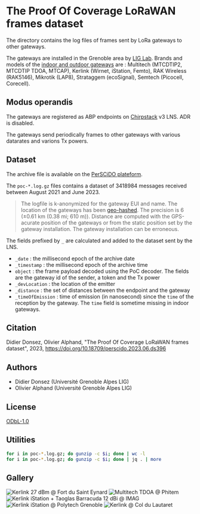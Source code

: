 # The Proof Of Coverage LoRaWAN frames dataset

The directory contains the log files of frames sent by LoRa gateways to other gateways.

The gateways are installed in the Grenoble area by [LIG Lab](https://www.liglab.fr/). Brands and models of the [indoor and outdoor gateways](https://campusiot.github.io/images/gallery.html) are : Multitech (MTCDTIP2, MTCDTIP TDOA, MTCAP), Kerlink (Wirnet, iStation, Femto), RAK Wireless (RAK5146), Mikrotik (LAP8), Strataggem (ecoSignal), Semtech (Picocell, Corecell).

## Modus operandis

The gateways are registered as ABP endpoints on [Chirpstack](https://www.chirpstack.io/) v3 LNS. ADR is disabled.

The gateways send periodically frames to other gateways with various datarates and varions Tx powers.

## Dataset

The archive file is available on the [PerSCiDO plateform](https://perscido.univ-grenoble-alpes.fr/datasets/DS396).

The ```poc-*.log.gz``` files contains a dataset of 3418984 messages received between August 2021 and June 2023.

> The logfile is k-anonymized for the gateway EUI and name. The location of the gateways has been [geo-hashed](https://en.wikipedia.org/wiki/Geohash). The precision is 6 (±0.61 km (0.38 mi; 610 m)). Distance are computed with the GPS-acurate position of the gateways or from the static position set by the gateway installation. The gateway installation can be erroneous.

The fields prefixed by ```_``` are calculated and added to the dataset sent by the LNS.

* ```_date``` : the millisecond epoch of the archive date
* ```_timestamp``` : the millisecond epoch of the archive time
* ```object``` : the frame payload decoded using the PoC decoder. The fields are the gateway id of the sender, a token and the Tx power
* ```_devLocation``` : the location of the emitter
* ```_distance``` : the set of distances between the endpoint and the gateway 
* ```_timeOfEmission``` : time of emission (in nanosecond) since the ```time``` of the reception by the gateway. The ```time``` field is sometime missing in indoor gateways.

## Citation

Didier Donsez, Olivier Alphand, "The Proof Of Coverage LoRaWAN frames dataset", 2023, https://doi.org/10.18709/perscido.2023.06.ds396

## Authors

* Didier Donsez (Université Grenoble Alpes LIG)
* Olivier Alphand (Université Grenoble Alpes LIG)

## License
[ODbL-1.0](LICENSE.txt)

## Utilities

```bash
for i in poc-*.log.gz; do gunzip -c $i; done | wc -l
for i in poc-*.log.gz; do gunzip -c $i; done | jq . | more
```

## Gallery
![Kerlink 27 dBm @ Fort du Saint Eynard](https://campusiot.github.io/images/kerlink-sainteynard.jpg)
![Multitech TDOA @ Phitem](https://campusiot.github.io/images/multitech+rtk-01.jpg)
![Kerlink iStation + Taoglas Barracuda 12 dBi @ IMAG](https://campusiot.github.io/images/stations-kerlink-imag.jpg)
![Kerlink iStation @ Polytech Grenoble](https://campusiot.github.io/images/station-kerlink-polytech.jpg)
![Kerlink @ Col du Lautaret](https://campusiot.github.io/images/station-kerlink-lautaret.jpg)
